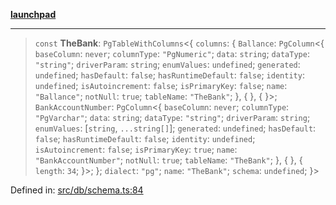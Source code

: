 [**launchpad**](index.md)

***

> `const` **TheBank**: `PgTableWithColumns`\<\{ `columns`: \{ `Ballance`: `PgColumn`\<\{ `baseColumn`: `never`; `columnType`: `"PgNumeric"`; `data`: `string`; `dataType`: `"string"`; `driverParam`: `string`; `enumValues`: `undefined`; `generated`: `undefined`; `hasDefault`: `false`; `hasRuntimeDefault`: `false`; `identity`: `undefined`; `isAutoincrement`: `false`; `isPrimaryKey`: `false`; `name`: `"Ballance"`; `notNull`: `true`; `tableName`: `"TheBank"`; \}, \{ \}, \{ \}\>; `BankAccountNumber`: `PgColumn`\<\{ `baseColumn`: `never`; `columnType`: `"PgVarchar"`; `data`: `string`; `dataType`: `"string"`; `driverParam`: `string`; `enumValues`: \[`string`, `...string[]`\]; `generated`: `undefined`; `hasDefault`: `false`; `hasRuntimeDefault`: `false`; `identity`: `undefined`; `isAutoincrement`: `false`; `isPrimaryKey`: `true`; `name`: `"BankAccountNumber"`; `notNull`: `true`; `tableName`: `"TheBank"`; \}, \{ \}, \{ `length`: `34`; \}\>; \}; `dialect`: `"pg"`; `name`: `"TheBank"`; `schema`: `undefined`; \}\>

Defined in: [src/db/schema.ts:84](https://github.com/victorbratov/launchpad/blob/35b0965dd86b05a55a9206d809917613bd599c25/src/db/schema.ts#L84)
